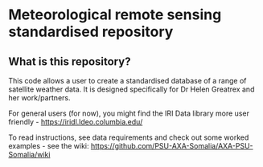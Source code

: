 # Meteorological remote sensing standardised repository

## What is this repository?

This code allows a user to create a standardised database of a range of satellite weather  data.  It is designed specifically for Dr Helen Greatrex and her work/partners.  

For general users (for now), you might find the IRI Data library more user friendly - https://iridl.ldeo.columbia.edu/

To read instructions, see data requirements and check out some worked examples - see the wiki: 
https://github.com/PSU-AXA-Somalia/AXA-PSU-Somalia/wiki



